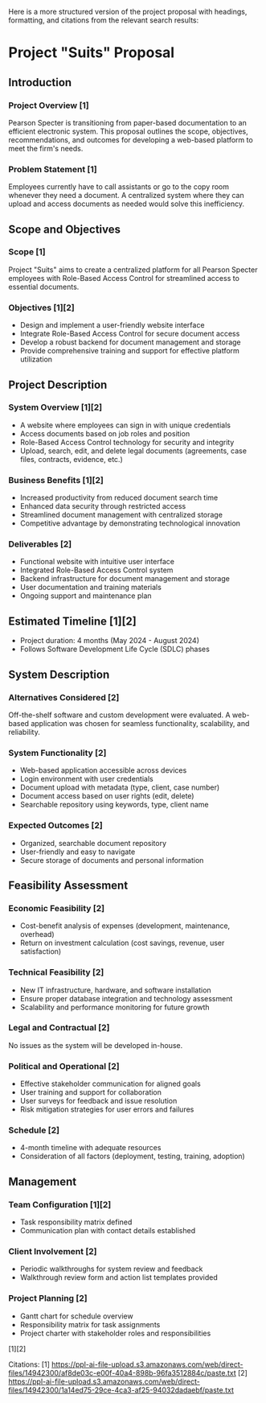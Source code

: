 Here is a more structured version of the project proposal with headings, formatting, and citations from the relevant search results:

# Project "Suits" Proposal

## Introduction

### Project Overview [1]
Pearson Specter is transitioning from paper-based documentation to an efficient electronic system. This proposal outlines the scope, objectives, recommendations, and outcomes for developing a web-based platform to meet the firm's needs.

### Problem Statement [1]
Employees currently have to call assistants or go to the copy room whenever they need a document. A centralized system where they can upload and access documents as needed would solve this inefficiency.

## Scope and Objectives

### Scope [1]
Project "Suits" aims to create a centralized platform for all Pearson Specter employees with Role-Based Access Control for streamlined access to essential documents.

### Objectives [1][2]
- Design and implement a user-friendly website interface
- Integrate Role-Based Access Control for secure document access  
- Develop a robust backend for document management and storage
- Provide comprehensive training and support for effective platform utilization

## Project Description

### System Overview [1][2]
- A website where employees can sign in with unique credentials
- Access documents based on job roles and position 
- Role-Based Access Control technology for security and integrity
- Upload, search, edit, and delete legal documents (agreements, case files, contracts, evidence, etc.)

### Business Benefits [1][2]
- Increased productivity from reduced document search time
- Enhanced data security through restricted access
- Streamlined document management with centralized storage  
- Competitive advantage by demonstrating technological innovation

### Deliverables [2]
- Functional website with intuitive user interface
- Integrated Role-Based Access Control system
- Backend infrastructure for document management and storage
- User documentation and training materials
- Ongoing support and maintenance plan

## Estimated Timeline [1][2]
- Project duration: 4 months (May 2024 - August 2024)
- Follows Software Development Life Cycle (SDLC) phases

## System Description 

### Alternatives Considered [2]
Off-the-shelf software and custom development were evaluated. A web-based application was chosen for seamless functionality, scalability, and reliability.

### System Functionality [2]
- Web-based application accessible across devices
- Login environment with user credentials
- Document upload with metadata (type, client, case number)
- Document access based on user rights (edit, delete)
- Searchable repository using keywords, type, client name

### Expected Outcomes [2]
- Organized, searchable document repository 
- User-friendly and easy to navigate
- Secure storage of documents and personal information

## Feasibility Assessment

### Economic Feasibility [2]
- Cost-benefit analysis of expenses (development, maintenance, overhead) 
- Return on investment calculation (cost savings, revenue, user satisfaction)

### Technical Feasibility [2]  
- New IT infrastructure, hardware, and software installation
- Ensure proper database integration and technology assessment
- Scalability and performance monitoring for future growth

### Legal and Contractual [2]
No issues as the system will be developed in-house.

### Political and Operational [2]
- Effective stakeholder communication for aligned goals
- User training and support for collaboration 
- User surveys for feedback and issue resolution
- Risk mitigation strategies for user errors and failures

### Schedule [2]
- 4-month timeline with adequate resources
- Consideration of all factors (deployment, testing, training, adoption)

## Management

### Team Configuration [1][2]
- Task responsibility matrix defined
- Communication plan with contact details established

### Client Involvement [2]
- Periodic walkthroughs for system review and feedback
- Walkthrough review form and action list templates provided

### Project Planning [2]  
- Gantt chart for schedule overview
- Responsibility matrix for task assignments
- Project charter with stakeholder roles and responsibilities

[1][2]

Citations:
[1] https://ppl-ai-file-upload.s3.amazonaws.com/web/direct-files/14942300/af8de03c-e00f-40a4-898b-96fa3512884c/paste.txt
[2] https://ppl-ai-file-upload.s3.amazonaws.com/web/direct-files/14942300/1a14ed75-29ce-4ca3-af25-94032dadaebf/paste.txt
